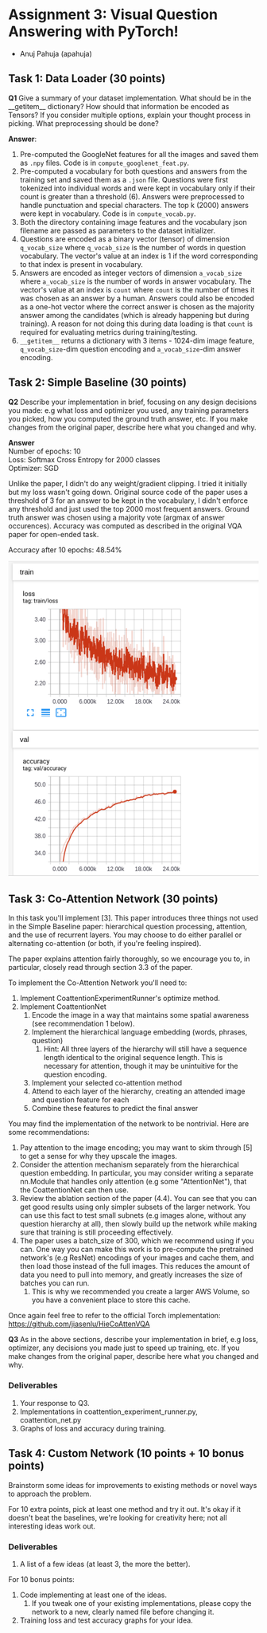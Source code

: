 # Assignment 3: Visual Question Answering with PyTorch!

- Anuj Pahuja (apahuja)

## Task 1: Data Loader (30 points)

**Q1** Give a summary of your dataset implementation. What should be in the \_\_getitem\_\_ dictionary? 
How should that information be encoded as Tensors? If you consider multiple options, explain your thought process in picking. What preprocessing should be done? 

**Answer**:
1. Pre-computed the GoogleNet features for all the images and saved them as `.npy` files. Code is in `compute_googlenet_feat.py`.
2. Pre-computed a vocabulary for both questions and answers from the training set and saved them as a `.json` file. Questions were first tokenized into individual words and were kept in vocabulary only if their count is greater than a threshold (6). Answers were preprocessed to handle punctuation and special characters. The top k (2000) answers were kept in vocabulary. Code is in `compute_vocab.py`.
3. Both the directory containing image features and the vocabulary json filename are passed as parameters to the dataset initializer.
4. Questions are encoded as a binary vector (tensor) of dimension `q_vocab_size` where `q_vocab_size` is the number of words in question vocabulary. The vector's value at an index is 1 if the word corresponding to that index is present in vocabulary.
5. Answers are encoded as integer vectors of dimension `a_vocab_size` where `a_vocab_size` is the number of words in answer vocabulary. The vector's value at an index is `count` where `count` is the number of times it was chosen as an answer by a human. Answers could also be encoded as a one-hot vector where the correct answer is chosen as the majority answer among the candidates (which is already happening but during training). A reason for not doing this during data loading is that `count` is required for evaluating metrics during training/testing.
6. `__getitem__` returns a dictionary with 3 items - 1024-dim image feature, `q_vocab_size`-dim question encoding and `a_vocab_size`-dim answer encoding.


## Task 2: Simple Baseline (30 points)

**Q2** Describe your implementation in brief, focusing on any design decisions you made: e.g what loss and optimizer you used, any training parameters you picked,
how you computed the ground truth answer, etc. If you make changes from the original paper, describe here what you changed and why. 

**Answer**\
Number of epochs: 10\
Loss: Softmax Cross Entropy for 2000 classes\
Optimizer: SGD

Unlike the paper, I didn't do any weight/gradient clipping. I tried it initially but my loss wasn't going down. Original source code of the paper uses a threshold of 3 for an answer to be kept in the vocabulary, I didn't enforce any threshold and just used the top 2000 most frequent answers. Ground truth answer was chosen using a majority vote (argmax of answer occurences). Accuracy was computed as described in the original VQA paper for open-ended task.

Accuracy after 10 epochs: 48.54%

![curves](images/loss_simple.png)


## Task 3: Co-Attention Network (30 points)
In this task you'll implement [3]. This paper introduces three things not used in the Simple Baseline paper: hierarchical question processing, attention, and 
the use of recurrent layers. You may choose to do either parallel or alternating co-attention (or both, if you're feeling inspired).

The paper explains attention fairly thoroughly, so we encourage you to, in particular, closely read through section 3.3 of the paper.

To implement the Co-Attention Network you'll need to:

1. Implement CoattentionExperimentRunner's optimize method. 
1. Implement CoattentionNet
    1. Encode the image in a way that maintains some spatial awareness (see recommendation 1 below).
    1. Implement the hierarchical language embedding (words, phrases, question)
        1. Hint: All three layers of the hierarchy will still have a sequence length identical to the original sequence length. 
        This is necessary for attention, though it may be unintuitive for the question encoding.
    1. Implement your selected co-attention method
    1. Attend to each layer of the hierarchy, creating an attended image and question feature for each
    1. Combine these features to predict the final answer

You may find the implementation of the network to be nontrivial. Here are some recommendations:

1. Pay attention to the image encoding; you may want to skim through [5] to get a sense for why they upscale the images.
1. Consider the attention mechanism separately from the hierarchical question embedding. In particular, you may consider writing 
a separate nn.Module that handles only attention (e.g some "AttentionNet"), that the CoattentionNet can then use.
1. Review the ablation section of the paper (4.4). You can see that you can get good results using only simpler subsets of the 
larger network. You can use this fact to test small subnets (e.g images alone, without any question hierarchy at all), then 
slowly build up the network while making sure that training is still proceeding effectively.
1. The paper uses a batch_size of 300, which we recommend using if you can. One way you can make this work is to pre-compute 
the pretrained network's (e.g ResNet) encodings of your images and cache them, and then load those instead of the full images. This reduces the amount of 
data you need to pull into memory, and greatly increases the size of batches you can run.
    1. This is why we recommended you create a larger AWS Volume, so you have a convenient place to store this cache.

Once again feel free to refer to the official Torch implementation: https://github.com/jiasenlu/HieCoAttenVQA

**Q3** As in the above sections, describe your implementation in brief, e.g loss, optimizer, any decisions you made just to speed up training, etc.
 If you make changes from the original paper, describe here what you changed and why. 


### Deliverables
1. Your response to Q3.
1. Implementations in coattention_experiment_runner.py, coattention_net.py
1. Graphs of loss and accuracy during training.


## Task 4: Custom Network  (10 points + 10 bonus points)
Brainstorm some ideas for improvements to existing methods or novel ways to approach the problem. 

For 10 extra points, pick at least one method and try it out. It's okay if it doesn't beat the baselines, we're looking for 
creativity here; not all interesting ideas work out. 

### Deliverables
1. A list of a few ideas (at least 3, the more the better).

For 10 bonus points:

1. Code implementing at least one of the ideas.
    1. If you tweak one of your existing implementations, please copy the network to a new, clearly named file before changing it.
1. Training loss and test accuracy graphs for your idea. 

